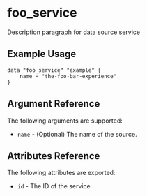 # foo_service

Description paragraph for data source service

## Example Usage

```hcl
data "foo_service" "example" {
	name = "the-foo-bar-experience"
}
```

## Argument Reference
The following arguments are supported:

* `name` - (Optional) The name of the source.

## Attributes Reference
The following attributes are exported:

* `id` - The ID of the service.
